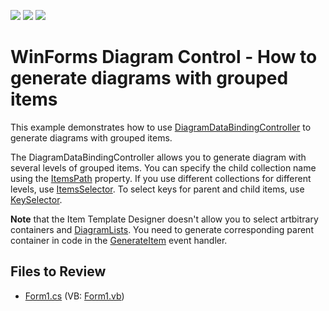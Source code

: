 <!-- default badges list -->
![](https://img.shields.io/endpoint?url=https://codecentral.devexpress.com/api/v1/VersionRange/739405451/22.2.3%2B)
[![](https://img.shields.io/badge/Open_in_DevExpress_Support_Center-FF7200?style=flat-square&logo=DevExpress&logoColor=white)](https://supportcenter.devexpress.com/ticket/details/T1209567)
[![](https://img.shields.io/badge/📖_How_to_use_DevExpress_Examples-e9f6fc?style=flat-square)](https://docs.devexpress.com/GeneralInformation/403183)
<!-- default badges end -->
# WinForms Diagram Control - How to generate diagrams with grouped items

This example demonstrates how to use [DiagramDataBindingController](https://docs.devexpress.com/WindowsForms/DevExpress.XtraDiagram.DiagramDataBindingController) to generate diagrams with grouped items.

The DiagramDataBindingController allows you to generate diagram with several levels of grouped items. You can specify the child collection name using the [ItemsPath](https://docs.devexpress.com/WindowsForms/DevExpress.XtraDiagram.DiagramDataBindingControllerBase.ItemsPath) property. If you use different collections for different levels, use [ItemsSelector](https://docs.devexpress.com/WindowsForms/DevExpress.XtraDiagram.DiagramDataBindingControllerBase.ItemsSelector). To select keys for parent and child items, use [KeySelector](https://docs.devexpress.com/WindowsForms/DevExpress.XtraDiagram.DiagramDataBindingControllerBase.KeySelector).

**Note** that the Item Template Designer doesn't allow you to select artbitrary containers and [DiagramLists](https://docs.devexpress.com/WindowsForms/DevExpress.XtraDiagram.DiagramList). You need to generate corresponding parent container in code in the [GenerateItem](https://docs.devexpress.com/WindowsForms/DevExpress.XtraDiagram.DiagramDataBindingControllerBase.GenerateItem) event handler.

## Files to Review

- [Form1.cs](./CS/DiagramDataControllerBehavior/Form1.cs) (VB: [Form1.vb](./VB/DiagramDataControllerBehavior/Form1.vb))
